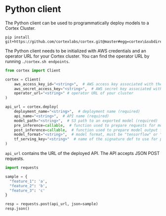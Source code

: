 # Python client

The Python client can be used to programmatically deploy models to a Cortex Cluster.

<!-- CORTEX_VERSION_MINOR -->
```
pip install git+https://github.com/cortexlabs/cortex.git@master#egg=cortex\&subdirectory=pkg/workloads/cortex/client
```

The Python client needs to be initialized with AWS credentials and an operator URL for your Cortex cluster. You can find the operator URL by running `./cortex.sh endpoints`.

```python
from cortex import Client

cortex = Client(
    aws_access_key_id="<string>",  # AWS access key associated with the account that the cluster is running on
    aws_secret_access_key="<string>",  # AWS secret key associated with the AWS access key
    operator_url="<string>" # operator URL of your cluster
)

api_url = cortex.deploy(
    deployment_name="<string>",  # deployment name (required)
    api_name="<string>",  # API name (required)
    model_path="<string>",  # S3 path to an exported model (required)
    pre_inference=callable,  # function used to prepare requests for model input
    post_inference=callable,  # function used to prepare model output for response
    model_format="<string>",  # model format, must be "tensorflow" or "onnx" (default: "onnx" if model path ends with .onnx, "tensorflow" if model path ends with .zip or is a directory)
    tf_serving_key="<string>"  # name of the signature def to use for prediction (required if your model has more than one signature def)
)
```

`api_url` contains the URL of the deployed API. The API accepts JSON POST requests.

```python
import requests

sample = {
  "feature_1": 'a',
  "feature_2": 'b',
  "feature_3": 'c'
}

resp = requests.post(api_url, json=sample)
resp.json()
```

